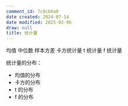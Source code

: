 ```yaml
---
comment_id: 7c0cb8a0
date created: 2024-07-14
date modified: 2025-02-06
draw: null
title: 统计量
---
```

均值 中位数 样本方差 卡方统计量 t 统计量 f 统计量

统计量的分布：

- 均值的分布  
- 卡方的分布  
- t 的分布  
- f 的分布
